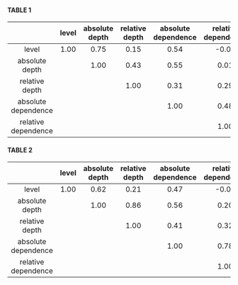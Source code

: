 #### TABLE 1
| |level|absolute depth|relative depth|absolute dependence|relative dependence|
|:---:|:---:|:---:|:---:|:---:|:---:|
level|1.00|0.75|0.15|0.54|-0.08|
absolute depth| |1.00|0.43|0.55|0.01|
relative depth| | |1.00|0.31|0.29|
absolute dependence| | | |1.00|0.48|
relative dependence| | | | |1.00|

#### TABLE 2
| |level|absolute depth|relative depth|absolute dependence|relative dependence|
|:---:|:---:|:---:|:---:|:---:|:---:|
level|1.00|0.62|0.21|0.47|-0.09|
absolute depth| |1.00|0.86|0.56|0.20|
relative depth| | |1.00|0.41|0.32|
absolute dependence| | | |1.00|0.78|
relative dependence| | | | |1.00|
